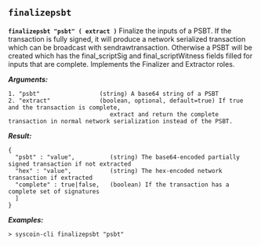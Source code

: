 ## **`finalizepsbt`**

**`finalizepsbt "psbt" ( extract )`**
Finalize the inputs of a PSBT. If the transaction is fully signed, it will produce a
network serialized transaction which can be broadcast with sendrawtransaction. Otherwise a PSBT will be
created which has the final_scriptSig and final_scriptWitness fields filled for inputs that are complete.
Implements the Finalizer and Extractor roles.

***Arguments:***

```
1. "psbt"                 (string) A base64 string of a PSBT
2. "extract"              (boolean, optional, default=true) If true and the transaction is complete, 
                             extract and return the complete transaction in normal network serialization instead of the PSBT.

```



***Result:***

```
{
  "psbt" : "value",          (string) The base64-encoded partially signed transaction if not extracted
  "hex" : "value",           (string) The hex-encoded network transaction if extracted
  "complete" : true|false,   (boolean) If the transaction has a complete set of signatures
  ]
}

```



***Examples:***

```
> syscoin-cli finalizepsbt "psbt"
```

